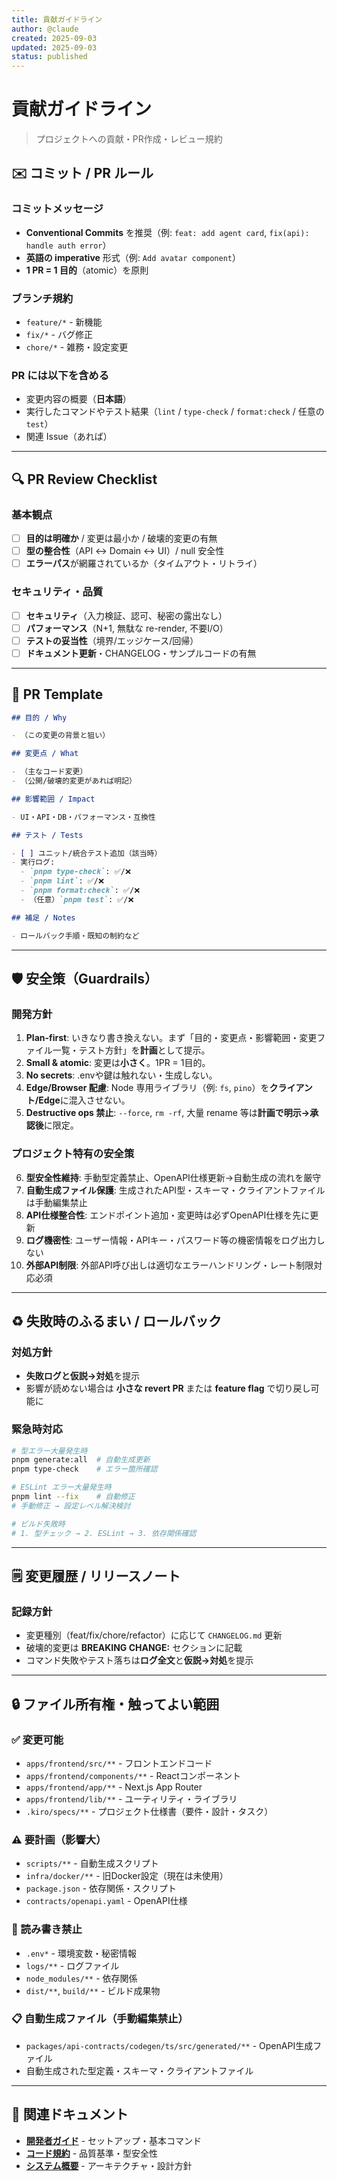 ```yaml
---
title: 貢献ガイドライン
author: @claude
created: 2025-09-03
updated: 2025-09-03
status: published
---
```


# 貢献ガイドライン

> プロジェクトへの貢献・PR作成・レビュー規約

## ✉️ コミット / PR ルール

### コミットメッセージ

- **Conventional Commits** を推奨（例: `feat: add agent card`, `fix(api): handle auth error`）
- **英語の imperative** 形式（例: `Add avatar component`）
- **1 PR = 1 目的**（atomic）を原則

### ブランチ規約

- `feature/*` - 新機能
- `fix/*` - バグ修正
- `chore/*` - 雑務・設定変更

### PR には以下を含める

- 変更内容の概要（**日本語**）
- 実行したコマンドやテスト結果（`lint` / `type-check` / `format:check` / 任意の `test`）
- 関連 Issue（あれば）

---

## 🔍 PR Review Checklist

### 基本観点

- [ ] **目的は明確か** / 変更は最小か / 破壊的変更の有無
- [ ] **型の整合性**（API ↔ Domain ↔ UI）/ null 安全性
- [ ] **エラーパス**が網羅されているか（タイムアウト・リトライ）

### セキュリティ・品質

- [ ] **セキュリティ**（入力検証、認可、秘密の露出なし）
- [ ] **パフォーマンス**（N+1, 無駄な re-render, 不要I/O）
- [ ] **テストの妥当性**（境界/エッジケース/回帰）
- [ ] **ドキュメント更新**・CHANGELOG・サンプルコードの有無

---

## 🧪 PR Template

```markdown
## 目的 / Why

- （この変更の背景と狙い）

## 変更点 / What

- （主なコード変更）
- （公開/破壊的変更があれば明記）

## 影響範囲 / Impact

- UI・API・DB・パフォーマンス・互換性

## テスト / Tests

- [ ] ユニット/統合テスト追加（該当時）
- 実行ログ:
  - `pnpm type-check`: ✅/❌
  - `pnpm lint`: ✅/❌
  - `pnpm format:check`: ✅/❌
  - （任意）`pnpm test`: ✅/❌

## 補足 / Notes

- ロールバック手順・既知の制約など
```

---

## 🛡️ 安全策（Guardrails）

### 開発方針

1. **Plan-first**: いきなり書き換えない。まず「目的・変更点・影響範囲・変更ファイル一覧・テスト方針」を**計画**として提示。
2. **Small & atomic**: 変更は**小さく**。1PR = 1目的。
3. **No secrets**: .envや鍵は触れない・生成しない。
4. **Edge/Browser 配慮**: Node 専用ライブラリ（例: `fs`, `pino`）を**クライアント/Edge**に混入させない。
5. **Destructive ops 禁止**: `--force`, `rm -rf`, 大量 rename 等は**計画で明示→承認後**に限定。

### プロジェクト特有の安全策

6. **型安全性維持**: 手動型定義禁止、OpenAPI仕様更新→自動生成の流れを厳守
7. **自動生成ファイル保護**: 生成されたAPI型・スキーマ・クライアントファイルは手動編集禁止
8. **API仕様整合性**: エンドポイント追加・変更時は必ずOpenAPI仕様を先に更新
9. **ログ機密性**: ユーザー情報・APIキー・パスワード等の機密情報をログ出力しない
10. **外部API制限**: 外部API呼び出しは適切なエラーハンドリング・レート制限対応必須

---

## ♻️ 失敗時のふるまい / ロールバック

### 対処方針

- **失敗ログと仮説→対処**を提示
- 影響が読めない場合は **小さな revert PR** または **feature flag** で切り戻し可能に

### 緊急時対応

```bash
# 型エラー大量発生時
pnpm generate:all  # 自動生成更新
pnpm type-check    # エラー箇所確認

# ESLint エラー大量発生時
pnpm lint --fix    # 自動修正
# 手動修正 → 設定レベル解決検討

# ビルド失敗時
# 1. 型チェック → 2. ESLint → 3. 依存関係確認
```

---

## 🗒️ 変更履歴 / リリースノート

### 記録方針

- 変更種別（feat/fix/chore/refactor）に応じて `CHANGELOG.md` 更新
- 破壊的変更は **BREAKING CHANGE:** セクションに記載
- コマンド失敗やテスト落ちは**ログ全文**と**仮説→対処**を提示

---

## 🔒 ファイル所有権・触ってよい範囲

### ✅ 変更可能

- `apps/frontend/src/**` - フロントエンドコード
- `apps/frontend/components/**` - Reactコンポーネント
- `apps/frontend/app/**` - Next.js App Router
- `apps/frontend/lib/**` - ユーティリティ・ライブラリ
- `.kiro/specs/**` - プロジェクト仕様書（要件・設計・タスク）

### ⚠️ 要計画（影響大）

- `scripts/**` - 自動生成スクリプト
- `infra/docker/**` - 旧Docker設定（現在は未使用）
- `package.json` - 依存関係・スクリプト
- `contracts/openapi.yaml` - OpenAPI仕様

### 🚫 読み書き禁止

- `.env*` - 環境変数・秘密情報
- `logs/**` - ログファイル
- `node_modules/**` - 依存関係
- `dist/**`, `build/**` - ビルド成果物

### 📋 自動生成ファイル（手動編集禁止）

- `packages/api-contracts/codegen/ts/src/generated/**` - OpenAPI生成ファイル
- 自動生成された型定義・スキーマ・クライアントファイル

---

## 🔗 関連ドキュメント

- **[開発者ガイド](../handbook/developer-guide.md)** - セットアップ・基本コマンド
- **[コード規約](../styleguide/code-standards.md)** - 品質基準・型安全性
- **[システム概要](../architecture/system-overview.md)** - アーキテクチャ・設計方針

